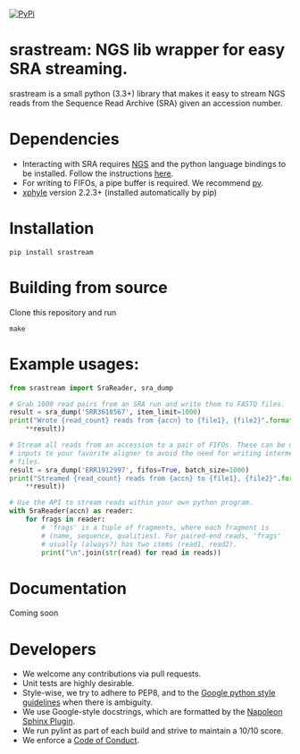 [![PyPi](https://img.shields.io/pypi/v/srastream.svg?branch=master)](https://pypi.python.org/pypi/srastream)

# srastream: NGS lib wrapper for easy SRA streaming.

srastream is a small python (3.3+) library that makes it easy to stream NGS reads from the Sequence Read Archive (SRA) given an accession number.

# Dependencies

* Interacting with SRA requires [NGS](https://github.com/ncbi/ngs) and the python language bindings to be installed. Follow the instructions [here](https://github.com/ncbi/ngs/wiki/Building-and-Installing-from-Source).
* For writing to FIFOs, a pipe buffer is required. We recommend [pv](https://linux.die.net/man/1/pv).
* [xphyle](https://github.com/jdidion/xphyle) version 2.2.3+ (installed automatically by pip)

# Installation

```
pip install srastream
```

# Building from source

Clone this repository and run

```
make
```

# Example usages:

```python
from srastream import SraReader, sra_dump

# Grab 1000 read pairs from an SRA run and write them to FASTQ files.
result = sra_dump('SRR3618567', item_limit=1000)
print("Wrote {read_count} reads from {accn} to {file1}, {file2}".format(
    **result))

# Stream all reads from an accession to a pair of FIFOs. These can be used as
# inputs to your favorite aligner to avoid the need for writing intermediate
# files.
result = sra_dump('ERR1912997', fifos=True, batch_size=1000)
print("Streamed {read_count} reads from {accn} to {file1}, {file2}".format(
    **result))

# Use the API to stream reads within your own python program.
with SraReader(accn) as reader:
    for frags in reader:
        # 'frags' is a tuple of fragments, where each fragment is
        # (name, sequence, qualities). For paired-end reads, 'frags'
        # usually (always?) has two items (read1, read2).
        print("\n".join(str(read) for read in reads))
```

# Documentation

Coming soon

# Developers

* We welcome any contributions via pull requests.
* Unit tests are highly desirable.
* Style-wise, we try to adhere to PEP8, and to the [Google python style guidelines](https://google.github.io/styleguide/pyguide.html) when there is ambiguity.
* We use Google-style docstrings, which are formatted by the [Napoleon Sphinx Plugin](https://pypi.python.org/pypi/sphinxcontrib-napoleon).
* We run pylint as part of each build and strive to maintain a 10/10 score.
* We enforce a [Code of Conduct](CODE_OF_CONDUCT.md).
